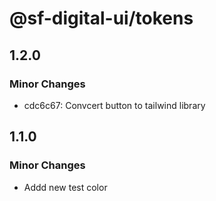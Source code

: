# @sf-digital-ui/tokens

## 1.2.0

### Minor Changes

- cdc6c67: Convcert button to tailwind library

## 1.1.0

### Minor Changes

- Addd new test color
